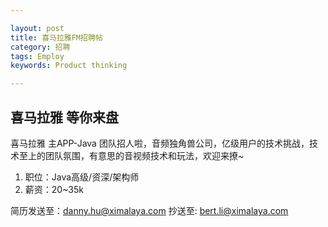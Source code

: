 ```yaml
---

layout: post
title: 喜马拉雅FM招聘帖
category: 招聘
tags: Employ
keywords: Product thinking

---
```


## 喜马拉雅 等你来盘

喜马拉雅 主APP-Java 团队招人啦，音频独角兽公司，亿级用户的技术挑战，技术至上的团队氛围，有意思的音视频技术和玩法，欢迎来撩~

1. 职位：Java高级/资深/架构师
2. 薪资：20~35k

简历发送至：danny.hu@ximalaya.com 抄送至: bert.li@ximalaya.com



